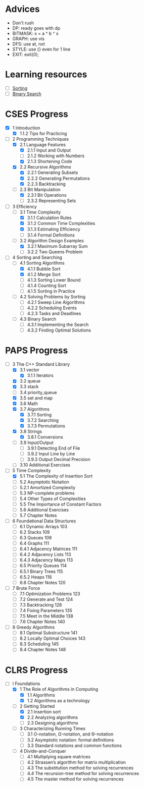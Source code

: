 # Advices
- Don't rush
- DP: ready goes with dp
- BITMASK: x = a ^ b ^ x
- GRAPH: use vis
- DFS: use at, nxt
- STYLE: use {} even for 1 line
- EXIT: exit(0);

# Learning resources
- [ ] [Sorting](/resources/sorting.md)
- [ ] [Binary Search](/resources/binary_search.md)

# CSES Progress
- [x] 1 Introduction
  - [x] 1.1.2 Tips for Practicing
- [ ] 2 Programming Techniques
  - [x] 2.1 Language Features
    - [x] 2.1.1 Input and Output
    - [ ] 2.1.2 Working with Numbers
    - [x] 2.1.3 Shortening Code
  - [x] 2.2 Recursive Algorithms
    - [x] 2.2.1 Generating Subsets
    - [x] 2.2.2 Generating Permutations
    - [x] 2.2.3 Backtracking
  - [ ] 2.3 Bit Manipulation
    - [x] 2.3.1 Bit Operations
    - [ ] 2.3.2 Representing Sets
- [ ] 3 Efﬁciency
  - [ ] 3.1 Time Complexity
    - [x] 3.1.1 Calculation Rules
    - [x] 3.1.2 Common Time Complexities
    - [x] 3.1.3 Estimating Efﬁciency
    - [ ] 3.1.4 Formal Deﬁnitions
  - [ ] 3.2 Algorithm Design Examples
    - [x] 3.2.1 Maximum Subarray Sum
    - [ ] 3.2.2 Two Queens Problem
- [ ] 4 Sorting and Searching
  - [ ] 4.1 Sorting Algorithms
    - [x] 4.1.1 Bubble Sort
    - [x] 4.1.2 Merge Sort
    - [ ] 4.1.3 Sorting Lower Bound
    - [ ] 4.1.4 Counting Sort
    - [ ] 4.1.5 Sorting in Practice
  - [ ] 4.2 Solving Problems by Sorting
    - [ ] 4.2.1 Sweep Line Algorithms
    - [ ] 4.2.2 Scheduling Events
    - [ ] 4.2.3 Tasks and Deadlines
  - [ ] 4.3 Binary Search
    - [ ] 4.3.1 Implementing the Search
    - [ ] 4.3.2 Finding Optimal Solutions

# PAPS Progress
- [ ] 3 The C++ Standard Library
  - [x] 3.1 vector
    - [x] 3.1.1 Iterators
  - [x] 3.2 queue
  - [x] 3.3 stack
  - [ ] 3.4 priority_queue
  - [x] 3.5 set and map
  - [x] 3.6 Math
  - [x] 3.7 Algorithms
    - [x] 3.7.1 Sorting
    - [x] 3.7.2 Searching
    - [x] 3.7.3 Permutations
  - [x] 3.8 Strings
    - [x] 3.8.1 Conversions
  - [ ] 3.9 Input/Output
    - [ ] 3.9.1 Detecting End of File
    - [ ] 3.9.2 Input Line by Line
    - [ ] 3.9.3 Output Decimal Precision
  - [ ] 3.10 Additional Exercises

- [ ] 5 Time Complexity
  - [x] 5.1 The Complexity of Insertion Sort
  - [ ] 5.2 Asymptotic Notation
  - [ ] 5.2.1 Amortized Complexity
  - [ ] 5.3 NP-complete problems
  - [ ] 5.4 Other Types of Complexities
  - [ ] 5.5 The Importance of Constant Factors
  - [ ] 5.6 Additional Exercises
  - [ ] 5.7 Chapter Notes

- [ ] 6 Foundational Data Structures
  - [ ] 6.1 Dynamic Arrays 103
  - [ ] 6.2 Stacks 109
  - [ ] 6.3 Queues 109
  - [ ] 6.4 Graphs 111
  - [ ] 6.4.1 Adjacency Matrices 111
  - [ ] 6.4.2 Adjacency Lists 113
  - [ ] 6.4.3 Adjacency Maps 113
  - [ ] 6.5 Priority Queues 114
  - [ ] 6.5.1 Binary Trees 115
  - [ ] 6.5.2 Heaps 116
  - [ ] 6.6 Chapter Notes 120

- [ ] 7 Brute Force
  - [ ] 7.1 Optimization Problems 123
  - [ ] 7.2 Generate and Test 124
  - [ ] 7.3 Backtracking 128
  - [ ] 7.4 Fixing Parameters 135
  - [ ] 7.5 Meet in the Middle 138
  - [ ] 7.6 Chapter Notes 140

- [ ] 8 Greedy Algorithms
  - [ ] 8.1 Optimal Substructure 141
  - [ ] 8.2 Locally Optimal Choices 143
  - [ ] 8.3 Scheduling 145
  - [ ] 8.4 Chapter Notes 148

# CLRS Progress
- [ ] I Foundations
  - [x] 1 The Role of Algorithms in Computing
    - [x] 1.1 Algorithms
    - [x] 1.2 Algorithms as a technology
  - [ ] 2 Getting Started
    - [x] 2.1 Insertion sort
    - [x] 2.2 Analyzing algorithms
    - [ ] 2.3 Designing algorithms
  - [ ] 3 Characterizing Running Times
    - [ ] 3.1 O-notation, Ω-notation, and Θ-notation
    - [ ] 3.2 Asymptotic notation: formal deﬁnitions
    - [ ] 3.3 Standard notations and common functions
  - [ ] 4 Divide-and-Conquer
    - [ ] 4.1 Multiplying square matrices
    - [ ] 4.2 Strassen’s algorithm for matrix multiplication
    - [ ] 4.3 The substitution method for solving recurrences
    - [ ] 4.4 The recursion-tree method for solving recurrences
    - [ ] 4.5 The master method for solving recurrences